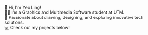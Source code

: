 👋 Hi, I'm Yeo Ling!                                                                                                                                                                                                 
🙋‍♂️ I'm a Graphics and Multimedia Software student at UTM.  
🌟 Passionate about drawing, designing, and exploring innovative tech solutions.  
💻 Check out my projects below!
